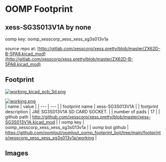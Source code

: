 # OOMP Footprint  
## xess-SG3S013V1A  by none  
  
oomp key: oomp_xesscorp_xess_xess_sg3s013v1a  
  
source repo at: [http://gitlab.com/xesscorp/xess.pretty/blob/master/ZX62D-B-5PA8.kicad_mod](http://gitlab.com/xesscorp/xess.pretty/blob/master/ZX62D-B-5PA8.kicad_mod)  
## Footprint  
  
[![working_kicad_pcb_3d.png](working_kicad_pcb_3d_600.png)](working_kicad_pcb_3d.png)  
  
[![working.png](working_600.png)](working.png)  
| name | value | 
| --- | --- | 
| footprint name | xess-SG3S013V1A | 
| footprint description | JAE SG3S013V1A SD CARD SOCKET. | 
| number of pads | 17 | 
| github path | http://github.com/xesscorp/xess.pretty/blob/master/xess-SG3S013V1A.kicad_mod | 
| oomp key | oomp_xesscorp_xess_xess_sg3s013v1a | 
| oomp bot github | https://github.com/oomlout/oomlout_oomp_footprint_bot/tree/main/footprints/xesscorp_xess_xess_sg3s013v1a/working | 
## Images  

